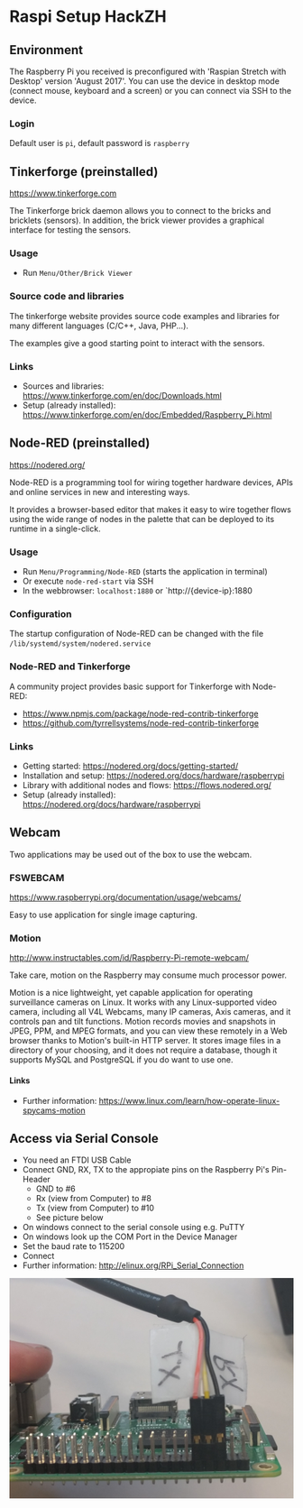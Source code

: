 #   Raspi Setup HackZH

##  Environment
The Raspberry Pi you received is preconfigured with 'Raspian Stretch with Desktop' version 'August 2017'.
You can use the device in desktop mode (connect mouse, keyboard and a screen) or 
you can connect via SSH to the device.



### Login
Default user is `pi`, default password is `raspberry`

##  Tinkerforge (preinstalled)
https://www.tinkerforge.com

The Tinkerforge brick daemon allows you to connect to the bricks and bricklets (sensors).
In addition, the brick viewer provides a graphical interface for testing the sensors.

### Usage
- Run `Menu/Other/Brick Viewer`

### Source code and libraries
The tinkerforge website provides source code examples and libraries for
many different languages (C/C++, Java, PHP...).

The examples give a good starting point to interact with the sensors.

### Links
- Sources and libraries: https://www.tinkerforge.com/en/doc/Downloads.html
- Setup (already installed): https://www.tinkerforge.com/en/doc/Embedded/Raspberry_Pi.html

##  Node-RED (preinstalled)
https://nodered.org/

Node-RED is a programming tool for wiring together hardware devices,
APIs and online services in new and interesting ways.

It provides a browser-based editor that makes it easy to wire together flows
using the wide range of nodes in the palette that can be deployed to its runtime in a single-click.

### Usage
- Run `Menu/Programming/Node-RED` (starts the application in terminal)
- Or execute `node-red-start` via SSH
- In the webbrowser: `localhost:1880` or `http://{device-ip}:1880

### Configuration
The startup configuration of Node-RED can be changed with the file `/lib/systemd/system/nodered.service`

### Node-RED and Tinkerforge
A community project provides basic support for Tinkerforge with Node-RED:
- https://www.npmjs.com/package/node-red-contrib-tinkerforge
- https://github.com/tyrrellsystems/node-red-contrib-tinkerforge

### Links
- Getting started: https://nodered.org/docs/getting-started/
- Installation and setup: https://nodered.org/docs/hardware/raspberrypi
- Library with additional nodes and flows: https://flows.nodered.org/
- Setup (already installed): https://nodered.org/docs/hardware/raspberrypi

##  Webcam
Two applications may be used out of the box to use the webcam.

### FSWEBCAM
https://www.raspberrypi.org/documentation/usage/webcams/

Easy to use application for single image capturing.

### Motion
http://www.instructables.com/id/Raspberry-Pi-remote-webcam/

Take care, motion on the Raspberry may consume much processor power.

Motion is a nice lightweight, yet capable application for operating surveillance cameras on Linux. It works with any Linux-supported video camera, including all V4L Webcams, many IP cameras, Axis cameras, and it controls pan and tilt functions. Motion records movies and snapshots in JPEG, PPM, and MPEG formats, and you can view these remotely in a Web browser thanks to Motion's built-in HTTP server. It stores image files in a directory of your choosing, and it does not require a database, though it supports MySQL and PostgreSQL if you do want to use one.

####  Links
- Further information: https://www.linux.com/learn/how-operate-linux-spycams-motion

## Access via Serial Console
- You need an FTDI USB Cable
- Connect GND, RX, TX to the appropiate pins on the Raspberry Pi's Pin-Header
  - GND to #6
  - Rx (view from Computer) to #8
  - Tx (view from Computer) to #10
  - See picture below
- On windows connect to the serial console using e.g. PuTTY
- On windows look up the COM Port in the Device Manager
- Set the baud rate to 115200
- Connect
- Further information: http://elinux.org/RPi_Serial_Connection

![Serial Connection](serial_connection_setup.jpg)
